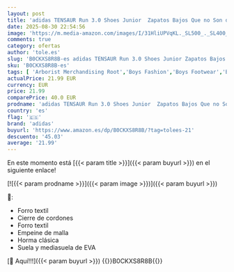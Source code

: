 ```yaml
---
layout: post
title: 'adidas TENSAUR Run 3.0 Shoes Junior  Zapatos Bajos Que no Son de fútbol Unisex Adulto  Bright Royal/Cloud White/Dark Blue  36 2/3 EU'
date: 2025-08-30 22:54:56
image: 'https://m.media-amazon.com/images/I/31HliUPVqKL._SL500_._SL400_.jpg'
comments: true
category: ofertas
author: 'tole.es'
slug: 'B0CKXS8R8B-es adidas TENSAUR Run 3.0 Shoes Junior Zapatos Bajos Que no...'
sku: 'B0CKXS8R8B-es'
tags: [ 'Arborist Merchandising Root','Boys Fashion','Boys Footwear','Buenos precios en moda','Fall Fashion Edit','Girls Fall Fashion','Girls Footwear','Moda','Moda Niño','Self Service','Shoes','Special Features Stores','Zapatillas casual para niño','Zapatillas deportivas y de moda para niños','Zapatos de niño','adidas','c8538d25-3af9-48d3-aeff-5f3ce5572a36_0','c8538d25-3af9-48d3-aeff-5f3ce5572a36_3401','c8538d25-3af9-48d3-aeff-5f3ce5572a36_7601','zapatos','🇪🇸', ]
actualPrice: 21.99 EUR
currency: EUR
price: 21.99
comparePrice: 40.0 EUR
prodname: 'adidas TENSAUR Run 3.0 Shoes Junior  Zapatos Bajos Que no Son de fútbol Unisex Adulto  Bright Royal/Cloud White/Dark Blue  36 2/3 EU'
country: 'es'
flag: '🇪🇸'
brand: 'adidas'
buyurl: 'https://www.amazon.es/dp/B0CKXS8R8B/?tag=tolees-21'
descuento: '45.03'
average: '21.99'
---
```


En este momento está [{{< param title >}}]({{< param buyurl >}}) en el siguiente enlace!

[![{{< param prodname >}}]({{< param image >}})]({{< param buyurl >}})

🔎:

- Forro textil
- Cierre de cordones
- Forro textil
- Empeine de malla
- Horma clásica
- Suela y mediasuela de EVA

[🛒 Aquí!!!]({{< param buyurl >}})
{{<world>}}B0CKXS8R8B{{</world>}}
